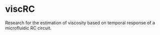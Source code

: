 # viscRC
 Research for the estimation of viscosity based on temporal response of a microfluidic RC circuit.
